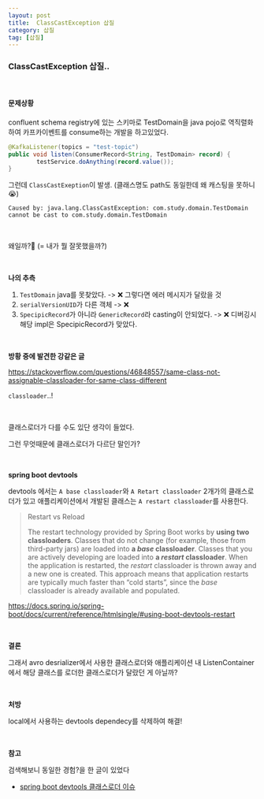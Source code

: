 ```yaml
---
layout: post
title:  ClassCastException 삽질
category: 삽질
tag: [삽질]
---
```


### ClassCastException 삽질..

<br>

#### **문제상황**

confluent schema registry에 있는 스키마로 TestDomain을 java pojo로 역직렬화하여 카프카이벤트를 consume하는 개발을 하고있었다.

```java
@KafkaListener(topics = "test-topic")
public void listen(ConsumerRecord<String, TestDomain> record) {
        testService.doAnything(record.value());
}
```

그런데 `ClassCastExeption`이 발생. (클래스명도 path도 동일한데 왜 캐스팅을 못하니 😭)

```
Caused by: java.lang.ClassCastException: com.study.domain.TestDomain cannot be cast to com.study.domain.TestDomain
```

<br>

왜일까?🤔 (= 내가 뭘 잘못했을까?)

<br>

**나의 추측**

1. `TestDomain` java를 못찾았다. -> ❌ 그렇다면 에러 메시지가 달랐을 것
2. `serialVersionUID`가 다른 객체 -> ❌ 
3. `SpecipicRecord`가 아니라 `GenericRecord`라 casting이 안되었다. -> ❌ 디버깅시 해당 impl은 SpecipicRecord가 맞았다.

<br>


**방황 중에 발견한 강같은 글**

https://stackoverflow.com/questions/46848557/same-class-not-assignable-classloader-for-same-class-different

`classloader`..!


<br>


클래스로더가 다를 수도 있단 생각이 들었다.

그런 무엇때문에 클래스로더가 다르단 말인가?

<br>


**spring boot devtools**

devtools 에서는 `A base classloader`와 `A Retart classloader` 2개가의 클래스로더가 있고 애플리케이션에서 개발된 클래스는 `A restart classloader`를 사용한다.

> Restart vs Reload
>
> The restart technology provided by Spring Boot works by **using two classloaders**. Classes that do not change (for example, those from third-party jars) are loaded into **a *base* classloader**. Classes that you are actively developing are loaded into **a *restart* classloader**. When the application is restarted, the *restart* classloader is thrown away and a new one is created. This approach means that application restarts are typically much faster than “cold starts”, since the *base* classloader is already available and populated.

https://docs.spring.io/spring-boot/docs/current/reference/htmlsingle/#using-boot-devtools-restart


<br>


**결론**

그래서 avro desrializer에서 사용한 클래스로더와 애플리케이션 내 ListenContainer에서 해당 클래스를 로더한 클래스로더가 달랐던 게 아닐까?

<br>


**처방**

local에서 사용하는 devtools dependecy를 삭제하여 해결!



<br>


**참고**

검색해보니 동일한 경험?을 한 글이 있었다

* [spring boot devtools 클래스로더 이슈](https://brunch.co.kr/@springboot/212)

